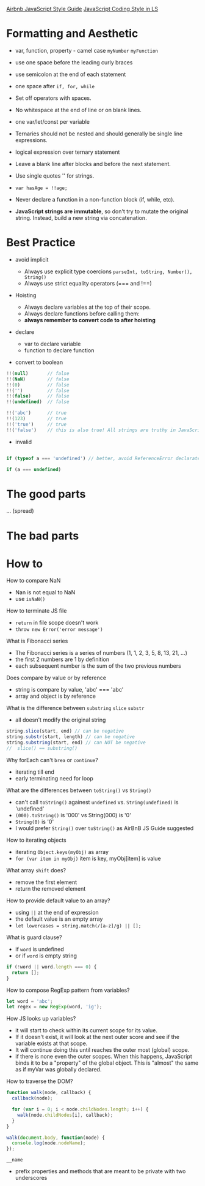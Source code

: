 [Airbnb JavaScript Style Guide](https://github.com/airbnb/javascript)
[JavaScript Coding Style in LS](https://launchschool.com/lessons/56df7843/assignments/6350e31c)

# Formatting and Aesthetic

- var, function, property - camel case `myNumber` `myFunction`

- use one space before the leading curly braces

- use semicolon at the end of each statement

- one space after `if, for, while`

- Set off operators with spaces.

- No whitespace at the end of line or on blank lines.

- one var/let/const per variable

- Ternaries should not be nested and should generally be single line expressions.

- logical expression over ternary statement

- Leave a blank line after blocks and before the next statement.

- Use single quotes '' for strings.

- `var hasAge = !!age;`

- Never declare a function in a non-function block (if, while, etc).

- **JavaScript strings are immutable**, so don't try to mutate the original string. Instead, build a new string via concatenation.

# Best Practice

- avoid implicit
  - Always use explicit type coercions `parseInt, toString, Number(), String()`
  - Always use strict equality operators (=== and !==)

- Hoisting

  - Always declare variables at the top of their scope.
  - Always declare functions before calling them:
  - **always remember to convert code to after hoisting**

- declare
  - var to declare variable
  - function to declare function

- convert to boolean
```js
!!(null)       // false
!!(NaN)        // false
!!(0)          // false
!!('')         // false
!!(false)      // false
!!(undefined)  // false

!!('abc')      // true
!!(123)        // true
!!('true')     // true
!!('false')    // this is also true! All strings are truthy in JavaScript
```

- invalid 
```js

if (typeof a === 'undefined') // better, avoid ReferenceError declarated

if (a === undefined)  

``` 

# The good parts

... (spread)


# The bad parts


# How to

How to compare NaN
- Nan is not equal to NaN
- use `isNaN()`

How to terminate JS file
- `return` in file scope doesn't work 
- `throw new Error('error message')`

What is Fibonacci series
- The Fibonacci series is a series of numbers (1, 1, 2, 3, 5, 8, 13, 21, ...)
- the first 2 numbers are 1 by definition
- each subsequent number is the sum of the two previous numbers

Does compare by value or  by reference
- string is compare by value, 'abc' === 'abc'
- array and object is by reference 

What is the difference between `substring` `slice` `substr`
- all doesn't modify the original string

```js
string.slice(start, end) // can be negative
string.substr(start, length) // can be negative
string.substring(start, end) // can NOT be negative
//  slice() == substring()
```

Why forEach can't `brea` or `continue`?
- iterating till end
- early terminating need for loop


What are the differences between `toString()` vs `String()`
- can't call `toString()` againest `undefined` vs. `String(undefined)` is 'undefined'
- `(000).toString()` is '000' vs String(000) is '0'
- `String(0)` is '0'
- I would prefer `String()` over `toString()` as AirBnB JS Guide suggested

How to iterating objects
- iterating `Object.keys(myObj)` as array
- `for (var item in myObj)` item is key, myObj[item] is value

What array `shift` does?
- remove the first element
- return the removed element

How to provide default value to an array?
- using `||` at the end of expression
- the default value is an empty array
- `let lowercases = string.match(/[a-z]/g) || [];`


What is guard clause?
- if `word` is undefined
- or if `word` is empty string
```js
if (!word || word.length === 0) {
  return [];
}
```


How to compose RegExp pattern from variables?

```js
let word = 'abc';
let regex = new RegExp(word, 'ig');
```


How JS looks up variables?
- it will start to check within its current scope for its value. 
- If it doesn't exist, it will look at the next outer score and see if the variable exists at that scope. 
- It will continue doing this until reaches the outer most (global) scope.
- if there is none even the outer scopes. When this happens, JavaScript binds it to be a "property" of the global object. This is "almost" the same as if myVar was globally declared.

How to traverse the DOM?

```js
function walk(node, callback) {
  callback(node);

  for (var i = 0; i < node.childNodes.length; i++) {
    walk(node.childNodes[i], callback);
  }
}

walk(document.body, function(node) {
  console.log(node.nodeName);
});
```
`__name`
- prefix properties and methods that are meant to be private with two underscores
